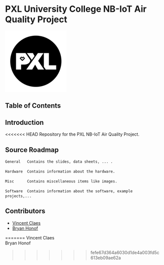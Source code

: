 # PXL University College NB-IoT Air Quality Project 

[![PXL University College Logo][PXL-logo]][PXL-link]

## Table of Contents

## Introduction

<<<<<<< HEAD
Repository for the PXL NB-IoT Air Quality Project.

## Source Roadmap 

```
General   Contains the slides, data sheets, ... .

Hardware  Contains information about the hardware.

Misc      Contains miscellaneous items like images.

Software  Contains information about the software, example projects,...
```

## Contributors

- [Vincent Claes][Vincent-linkedin]
- [Bryan Honof][Bryan-linkedin]


[PXL-logo]: ./Misc/images/pxl-logo.png "PXL logo"
[PXL-link]: https://www.pxl.be
[Vincent-linkedin]: https://www.linkedin.com/in/vincentclaes/
[Vincent-mail]: Vicent.Claes@pxl.be
[Bryan-linkedin]: https://www.linkedin.com/in/bryan-honof/
[Bryan-mail]: Bryan.Honof@student.pxl.be
=======
Vincent Claes  
Bryan Honof
>>>>>>> fefe67d364a6030d1de4a003fd5c613eb09ae62a
